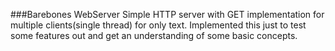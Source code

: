 ###Barebones WebServer
Simple HTTP server with GET implementation for multiple clients(single thread) for only text.
Implemented this just to test some features out and get an understanding of some basic concepts.
